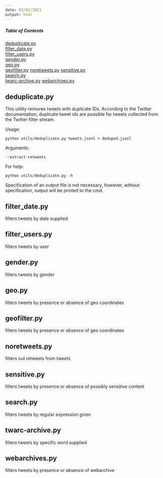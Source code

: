 ```yaml
---
date: 03/02/2021
output: html
---
```


##### Table of Contents  
[deduplicate.py](#headers)  
[filter_date.py](#filter_date.py)  
[filter_users.py](#filter_users.py )  
[gender.py](#gender.py)  
[geo.py](#geo.py)  
[geofilter.py](#geofilter.py) 
[noretweets.py](#noretweets.py) 
[sensitive.py](#sensitive.py)  
[search.py](#search.py)  
[twarc-archive.py](#twarc-archive.py) 
[webarchives.py](#webarchives.py) 


<a name="headers"/>
 
## deduplicate.py
This utility removes tweets with duplicate IDs. According to the Twitter documentation, duplicate tweet ids are possible for tweets collected from the Twitter filter stream. 

Usage:

    python utils/deduplicate.py tweets.jsonl > deduped.jsonl
Arguments: 

    --extract-retweets 
For help: 

    python utils/deduplicate.py -h 
    
Specification of an output file is not necessary, however, without specification, output will be printed to the cmd. 

## filter_date.py
filters tweets by date supplied

## filter_users.py 
filters tweets by user

## gender.py 
filters tweets by gender

## geo.py 
filters tweets by presence or absence of geo coordinates

## geofilter.py 
filters tweets by presence or absence of geo coordinates

## noretweets.py
filters out retweets from tweets 

## sensitive.py 
filters tweets by presence or absence of possibly sensitive content

## search.py 
filters tweets by regular expression given

## twarc-archive.py 
filters tweets by specific word supplied

## webarchives.py 
filters tweets by presence or absence of webarchive
